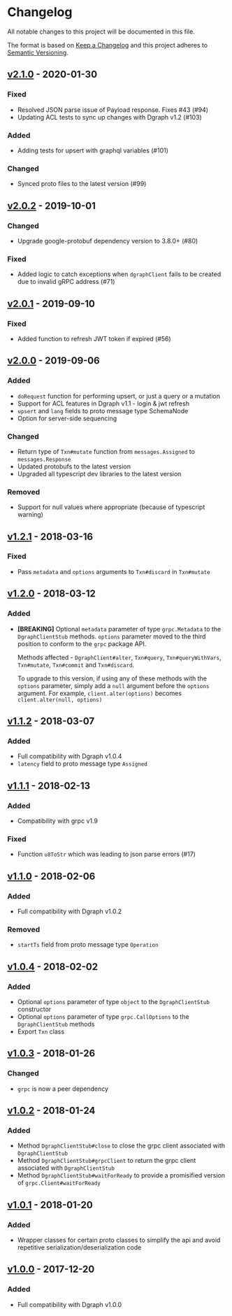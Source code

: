 # Changelog

All notable changes to this project will be documented in this file.

The format is based on [Keep a Changelog](http://keepachangelog.com/en/1.0.0/)
and this project adheres to [Semantic Versioning](http://semver.org/spec/v2.0.0.html).

## [v2.1.0] - 2020-01-30

### Fixed

- Resolved JSON parse issue of Payload response. Fixes #43 (#94)
- Updating ACL tests to sync up changes with Dgraph v1.2 (#103)

### Added

- Adding tests for upsert with graphql variables (#101)

### Changed

- Synced proto files to the latest version (#99)

## [v2.0.2] - 2019-10-01

### Changed
- Upgrade google-protobuf dependency version to 3.8.0+ (#80)

### Fixed
- Added logic to catch exceptions when `dgraphClient` fails to be created
  due to invalid gRPC address (#71)

## [v2.0.1] - 2019-09-10

### Fixed
- Added function to refresh JWT token if expired (#56)

## [v2.0.0] - 2019-09-06

### Added
- `doRequest` function for performing upsert, or just a query or a mutation
- Support for ACL features in Dgraph v1.1 - login & jwt refresh
- `upsert` and `lang` fields to proto message type SchemaNode
- Option for server-side sequencing

### Changed
- Return type of `Txn#mutate` function from `messages.Assigned` to `messages.Response`
- Updated protobufs to the latest version
- Upgraded all typescript dev libraries to the latest version

### Removed
- Support for null values where appropriate (because of typescript warning)

## [v1.2.1] - 2018-03-16

### Fixed
- Pass `metadata` and `options` arguments to `Txn#discard` in `Txn#mutate`

## [v1.2.0] - 2018-03-12

### Added
- **[BREAKING]** Optional `metadata` parameter of type `grpc.Metadata` to the
  `DgraphClientStub` methods. `options` parameter moved to the third position
  to conform to the `grpc` package API.

  Methods affected - `DgraphClient#alter`, `Txn#query`, `Txn#queryWithVars`,
  `Txn#mutate`, `Txn#commit` and `Txn#discard`.

  To upgrade to this version, if using any of these methods with the `options`
  parameter, simply add a `null` argument before the `options` argument. For
  example, `client.alter(options)` becomes `client.alter(null, options)`

## [v1.1.2] - 2018-03-07

### Added
- Full compatibility with Dgraph v1.0.4
- `latency` field to proto message type `Assigned`

## [v1.1.1] - 2018-02-13

### Added
- Compatibility with grpc v1.9

### Fixed
- Function `u8ToStr` which was leading to json parse errors
  (#17)

## [v1.1.0] - 2018-02-06

### Added
- Full compatibility with Dgraph v1.0.2

### Removed
- `startTs` field from proto message type `Operation`

## [v1.0.4] - 2018-02-02

### Added
- Optional `options` parameter of type `object` to the `DgraphClientStub` constructor
- Optional `options` parameter of type `grpc.CallOptions` to the `DgraphClientStub`
  methods
- Export `Txn` class

## [v1.0.3] - 2018-01-26

### Changed
- `grpc` is now a peer dependency

## [v1.0.2] - 2018-01-24

### Added
- Method `DgraphClientStub#close` to close the grpc client associated with `DgraphClientStub`
- Method `DgraphClientStub#grpcClient` to return the grpc client associated with
  `DgraphClientStub`
- Method `DgraphClientStub#waitForReady` to provide a promisified version of
  `grpc.Client#waitForReady`

## [v1.0.1] - 2018-01-20

### Added
- Wrapper classes for certain proto classes to simplify the api and avoid repetitive
  serialization/deserialization code

## [v1.0.0] - 2017-12-20

### Added
- Full compatibility with Dgraph v1.0.0

[v2.1.0]: https://github.com/dgraph-io/dgraph-js/compare/v2.0.2...v2.1.0
[v2.0.2]: https://github.com/dgraph-io/dgraph-js/compare/v2.0.1...v2.0.2
[v2.0.1]: https://github.com/dgraph-io/dgraph-js/compare/v2.0.0...v2.0.1
[v2.0.0]: https://github.com/dgraph-io/dgraph-js/compare/v1.2.1...v2.0.0
[v1.2.1]: https://github.com/dgraph-io/dgraph-js/compare/v1.2.0...v1.2.1
[v1.2.0]: https://github.com/dgraph-io/dgraph-js/compare/v1.1.2...v1.2.0
[v1.1.2]: https://github.com/dgraph-io/dgraph-js/compare/v1.1.1...v1.1.2
[v1.1.1]: https://github.com/dgraph-io/dgraph-js/compare/v1.1.0...v1.1.1
[v1.1.0]: https://github.com/dgraph-io/dgraph-js/compare/v1.0.4...v1.1.0
[v1.0.4]: https://github.com/dgraph-io/dgraph-js/compare/v1.0.3...v1.0.4
[v1.0.3]: https://github.com/dgraph-io/dgraph-js/compare/v1.0.2...v1.0.3
[v1.0.2]: https://github.com/dgraph-io/dgraph-js/compare/v1.0.1...v1.0.2
[v1.0.1]: https://github.com/dgraph-io/dgraph-js/compare/v1.0.0...v1.0.1
[v1.0.0]: https://github.com/dgraph-io/dgraph-js/tree/v1.0.0
